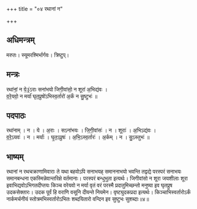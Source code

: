 +++
title = "०४ रथानां न"

+++
## अधिमन्त्रम्
मरुतः। स्यूमरश्मिर्भार्गवः। त्रिष्टुप्।

## मन्त्रः
रथा॑नां॒ न ये॒३॒॑ऽराः सना॑भयो जिगी॒वांसो॒ न शूरा॑ अ॒भिद्य॑वः ।  
व॒रे॒यवो॒ न मर्या॑ घृत॒प्रुषो॑ऽभिस्व॒र्तारो॑ अ॒र्कं न सु॒ष्टुभः॑ ॥

## पदपाठः
रथा॑नाम् । न । ये । अ॒राः । सऽना॑भयः । जि॒गी॒वांसः॑ । न । शूराः॑ । अ॒भिऽद्य॑वः ।  
व॒रे॒ऽयवः॑ । न । मर्याः॑ । घृ॒त॒ऽप्रुषः॑ । अ॒भि॒ऽस्व॒र्तारः॑ । अ॒र्कम् । न । सु॒ऽस्तुभः॑ ॥

## भाष्यम्
रथानां न रथचक्राणामिवाराः ते यथा बहवोऽपि सनाभयह् समाननाभयो भवन्ति तद्वद्ये परस्परं सनाभयः समानबन्धना एकस्मिन्नेवान्तरिक्षे वर्तमानाः। परस्परं बन्धुभुता इत्यर्थः। जिगीवांसो न शूरा जयशीलाः शूरा इवाभिद्यवोऽभिगतदीप्तयः किञ्च वरेयवो न मर्या वृतं वरं परस्मै प्रदातुमिच्छन्तो मनुष्या इव घृतप्रुष उदकसेक्तारः। उदक पूर्वं हि वराणि वसूनि दीयन्ते नियमेन। वृष्ट्युदकप्रदा इत्यर्थः। किञ्चाभिस्वर्तारोऽर्कं नार्कमर्चनीयं स्तोत्रमभिस्वर्तारोऽभितः शब्दयितारो वन्दिन इव सुष्टुभः सुशब्दाः॥४॥
